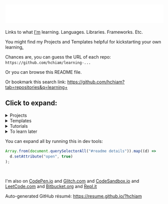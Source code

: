 # [ <img align="center" src="animation.svg" width="100%" height="60px" alt="Learning"/> ](https://hchiam.com)

Links to what [I'm](https://hchiam.com) learning. Languages. Libraries. Frameworks. Etc.

You might find my Projects and Templates helpful for kickstarting your own learning[.](https://github.com/hchiam/learning-template)

Chances are, you can guess the URL of each repo: `https://github.com/hchiam/learning-...`

Or you can browse this README file.

Or bookmark this search link: https://github.com/hchiam?tab=repositories&q=learning+

## Click to expand:

<details>
<summary>Projects</summary>

## Projects: things that I've built or maintain

1. Besides the rest of this list, I contribute to other people's projects, like: [GoogleChromeLabs/ProjectVisBug](https://github.com/GoogleChromeLabs/ProjectVisBug)
1. A minimal [slides](https://github.com/hchiam/slides) editor and presenter in your browser.
1. A minimal [notepad](https://github.com/hchiam/notepad) in your browser (automatically restores, and works offline after your first visit).
1. Chrome extensions like [a linter](https://github.com/hchiam/in-browser-style-linter), [quick menu search](https://github.com/hchiam/quick-menu-search), [quick selection search](https://github.com/hchiam/select-hover-search), and [experimental test automator](https://github.com/hchiam/in-browser-test-automator)
1. Firefox add-ons like [Check All Scripts with URLVoid](https://github.com/hchiam/urlvoid-firefox-extension) and [Console Log Element](https://github.com/hchiam/console-log-element)
1. [\_2DNote](https://github.com/hchiam/_2DNote) to make visuals with 2D coordinates more accessible to people who are blind.
1. [Google Voice Assistant](https://github.com/hchiam/learning-google-assistant) apps: [Code Tutor](https://github.com/hchiam/code-tutor) and [Mental Temperature Converter](https://github.com/hchiam/mental-temperature-converter)
1. [`html-template-generator`](https://github.com/hchiam/html-template-generator) and demo site: https://html-template-generator.surge.sh
1. [`stylable-select`](https://github.com/hchiam/stylable-select)
1. [random code tips](https://github.com/hchiam/random-code-tips)
1. [deps](https://github.com/hchiam/deps), a CLI tool that generates a dependency graph (as an interactive SVG). Just give it a file/folder as a starting point.
1. [Code Inspiration](https://github.com/hchiam/code-inspiration) to-do list web app that works offline (after your first visit).
1. No fancy touchpad pen? [Draw by moving the mouse and hitting spacebar to toggle](https://github.com/hchiam/draw-with-mouse-and-spacebar).
1. [Electron-powered desktop app `anonymous-input`](https://github.com/hchiam/anonymous-input) for personal teaching/educational use. Uses Electron.js, Travis CI, mocha, spectron, npm, yarn, ...
1. [Code Explorer](https://github.com/hchiam/code-explorer)
1. Voice User Interface named [LUI](https://github.com/hchiam/language-user-interface)
1. [Experimental programming language](https://github.com/hchiam/please) to make it easier to write code with speech recognition
1. Convenience code I use in [my CodePen.io Front-End demos](https://codepen.io/hchiam), such as:
   - [my personal CSS boilerplate](https://github.com/hchiam/css-boilerplate)
   - [codepen-full-page-link](https://github.com/hchiam/codepen-full-page-link)
   - [a Chrome check message](https://github.com/hchiam/is-chrome)
   - [copyToClipboard.js](https://github.com/hchiam/clipboard)
   - [prevent-link-window-opener-attacks.js](https://cdn.jsdelivr.net/gh/hchiam/learning-js@master/prevent-link-window-opener-attacks.js)
   - [flying focus ring](https://cdn.jsdelivr.net/gh/hchiam/flying-focus)
   - [keyboard focus trap](https://github.com/hchiam/keyboard-focus-trap)
   - [hchiam/draggable](https://github.com/hchiam/draggable): make any element [draggable](https://cdn.jsdelivr.net/gh/hchiam/draggable@master/makeElementDraggable.js), or [draggable and editable](https://cdn.jsdelivr.net/gh/hchiam/draggable@master/makeElementDraggableAndEditable.js)
   - [morphing_button](https://github.com/hchiam/morphing_button)
1. [Machine Learning](https://github.com/hchiam/machineLearning) examples and [other ML repos and notes](https://github.com/hchiam/learning-ml), like a [genetic algorithm](https://github.com/hchiam/cogLang-geneticAlgo) to generate a [conlang](https://github.com/hchiam/cognateLanguage), or [text-similarity-test](https://github.com/hchiam/text-similarity-test) built using [TensorFlow.js](https://github.com/hchiam/learning-tensorflow) or [PyTorch](https://github.com/hchiam/learning-pytorch) demos. Or like experimenting with [comment analysis](https://github.com/hchiam/comment-analysis) using [tfjs, USE, and UMAP (as opposed to t-SNE or PCA](https://github.com/hchiam/learning-tfjs-umap).
1. [Atom plugin](https://github.com/hchiam/sourcefetch-tutorial) tutorial and a [server](https://github.com/hchiam/sourcefetch-server) based on it to seek code snippets for you
1. [HTML template generator](https://github.com/hchiam/html-template-generator)
1. API examples:
   - https://github.com/hchiam/sourcefetch-server#sourcefetch-server
   - https://github.com/hchiam/timestamp-microservice-hchiam
1. [Glitch.com Backend/server demos](https://glitch.com/@hchiam) like [this Node.js server](https://github.com/hchiam/bible-verse-listener) and [this URL shortener microservice](https://minilink.glitch.me/)
1. Example HTML5 web apps/games (_NOTE: old_): [https://github.com/hchiam/embeddedWebApps](https://github.com/hchiam/embeddedWebApps)

</details>

<details>
<summary>Templates</summary>

## Templates: repos and snippets to get started faster

1. [Azure DevOps](https://github.com/hchiam/learning-azure-devops)
1. [Bash Scripts](https://github.com/hchiam/learning-bash-scripts) and [PowerShell](https://github.com/hchiam/learning-powershell) and [Zsh](https://github.com/hchiam/learning-zsh)
1. [Chrome Extension](https://github.com/hchiam/chrome-extension-template) or [Firefox add-on](https://github.com/hchiam/learning-firefox-extension)
1. [Content Security Policy (CSP)](https://github.com/hchiam/learning-csp)
1. [convenience](https://github.com/hchiam/convenience) template repo for getting started faster on creating your own convenience scripts or packages (this template repo comes with issue template, PR template, contributor reminder, codeowner, etc. files already set up for better collaboration on GitHub). Like my [learning-template](https://github.com/hchiam/learning-template) or my [project-template](https://github.com/hchiam/project-template).
1. [Custom VS Code (Visual Studio Code) linter](https://github.com/hchiam/custom-vscode-linter)
1. [Cypress](https://github.com/hchiam/learning-cypress)
1. [Electron](https://github.com/hchiam/learning-electron) for building desktop apps using web technologies (JS/HTML/CSS)
1. [esbuild](https://github.com/hchiam/learning-esbuild)
1. [Flask](https://github.com/hchiam/learning-flask)
1. [flying focus ring](https://github.com/hchiam/flying-focus) and [keyboard focus trap](https://github.com/hchiam/keyboard-focus-trap) and [morphing_button](https://github.com/hchiam/morphing_button)
1. [GitHub Actions](https://github.com/hchiam/learning-github-actions)
1. [Google Apps Script](https://github.com/hchiam/learning-google-apps-script)s for things like Google Docs
1. Google Assistant App templates: [Code Tutor](https://github.com/hchiam/code-tutor) or [Mental Temperature Converter](https://github.com/hchiam/mental-temperature-converter)
1. [Google Map Widget](https://github.com/hchiam/learning-google-map-widget)
1. [gpt4all](https://github.com/hchiam/learning-gpt4all)
1. [JavaScript](https://github.com/hchiam/learning-js) practice (and [bookmarklets](https://github.com/hchiam/learning-js/tree/master/bookmarklets) and [TotT](https://github.com/hchiam/learning-js/tree/master/TotT))
1. [Jasonette](https://github.com/hchiam/jasonetteApps)
1. [Java](https://github.com/hchiam/learning-java) practice
1. [Jest](https://github.com/hchiam/learning-jest)
1. [jQuery](https://github.com/hchiam/learning-jquery)
1. [Keras](https://github.com/hchiam/learning-keras)
1. [Lighthouse CI](https://github.com/hchiam/learning-lighthouse-ci)
1. linter stuff like [`lint-staged`](https://github.com/hchiam/learning-lint-staged) to automatically include code style fixes in your commits
   - [ESLint with Google JS Style Guide Rules](https://github.com/hchiam/learning-eslint-google)
   - [TSLint](https://github.com/hchiam/learning-tslint)
1. [Okta sign-in widget](https://github.com/hchiam/learning-okta-signin-widget) (also serves as a minimal node/express app with its [server.js](https://github.com/hchiam/learning-okta-signin-widget/blob/master/server.js))
1. [open-props](https://github.com/hchiam/learning-open-props)
1. [Phaser](https://github.com/hchiam/phaserGame)
1. [Protractor](https://github.com/hchiam/learning-protractor)
1. [Python](https://github.com/hchiam/learning-python) practice
   1. [Node.js plus Python talking to each other](https://github.com/hchiam/node-plus-python)
1. Record automated tests with [Selenium IDE](https://github.com/hchiam/learning-selenium-ide) chrome extension, or the slightly-better [Katalon Recorder](https://github.com/hchiam/learning-katalon) chrome extension (which can also export code and other formats).
1. [serverless API functions with CloudFlare workers](https://github.com/hchiam/learning-cloudflare)
1. [Subresource Integrity (SRI)](https://github.com/hchiam/learning-sri)
1. [surge](https://github.com/hchiam/learning-surge)
1. [Tape](https://github.com/hchiam/learning-tape)
1. [Teachable Machine](https://github.com/hchiam/learning-teachablemachine) to quickly prototype an ML model (gather, train, export)
1. [Travis CI](https://github.com/hchiam/travistest)
   1. [Travis CI setup for Selenium IDE](https://github.com/hchiam/selenium-travis)
   1. [Travis CI setup example for desktop app (Electron.js) test with mocha](https://github.com/hchiam/anonymous-input)
1. [TypeScript](https://github.com/hchiam/learning-typescript)
1. [UglifyJS](https://github.com/hchiam/learning-uglify)
1. [Vue](https://github.com/hchiam/learning-vue)
   1. [vue-test-utils](https://github.com/hchiam/vue-test-utils-getting-started) with [Jest](https://github.com/hchiam/vue-test-utils-jest-example) and with [Tape](https://github.com/hchiam/tape-vue-example)
   1. [vue-resource](https://codepen.io/hchiam/pen/ZrXgYo)
   1. [Vuetify](https://codepen.io/hchiam/pen/yvPLpb) templates
1. [Web Components](https://github.com/hchiam/learning-web-components)
1. Example [Yeoman generator](https://github.com/hchiam/generator-hchiam-learning) [`generator-hchiam-learning`](https://www.npmjs.com/package/generator-hchiam-learning?activeTab=readme) which creates another of my [learning repo](https://GitHub.com/hchiam/learning-something)s.
   - or just use [my template repo `learning-template`](https://github.com/hchiam/learning-template) by clicking the green button that says "Use this template"

</details>

<details>
<summary>Tutorials</summary>

## Tutorials: things I tried to learn by closely following tutorial instructions

A bunch of Udacity courses like [Front End Frameworks](https://github.com/hchiam/learning-front-end-frameworks), [Web Tooling & Automation](https://github.com/hchiam/learning-web-tooling-and-automation), [Offline Web Applications](https://github.com/hchiam/learning-offline-web-applications), and [JavaScript Design Patterns](https://github.com/hchiam/learning-js-design-patterns).

I'm also learning on sites like [freeCodeCamp](https://www.freecodecamp.org/hchiam) and [Udemy](https://www.udemy.com/user/howardchiam/) and [LeetCode](https://leetcode.com/hchiam/) and more.

1. [action-dependabot-auto-merge](https://github.com/hchiam/learning-action-dependabot-auto-merge)
1. [Alexa](https://github.com/hchiam/alexaSample)
1. [ally.js](https://github.com/hchiam/learning-allyjs#learning-allyjs)
1. [Alpine.js](https://github.com/hchiam/learning-alpine)
1. [AngularJS](https://github.com/hchiam/learning-angularjs), [Angular 8](https://github.com/hchiam/learning-angular8), and [Angular](https://github.com/hchiam/learning-angular)
1. [ANNOY](https://github.com/hchiam/learning-annoy) for [ML](https://github.com/hchiam/learning-ml) nearest neighbours of vectors
1. [AOS](https://github.com/hchiam/learning-aos) ("Animate On Scroll" library)
1. [AutoML](https://github.com/hchiam/learning-automl) with AutoML Edge model exported from Vertex AI API of Google Cloud Platform.
1. [AVIF](https://github.com/hchiam/learning-avif) compressed image format
1. [axios](https://github.com/hchiam/learning-axios)
1. [Bazel](https://github.com/hchiam/learning-bazel)
1. [Bootstrap 4 + SCSS](https://github.com/hchiam/learning-bootstrap)
1. [canvas](https://github.com/hchiam/learning-canvas)
1. [CKEditor 5](https://github.com/hchiam/learning-ckeditor5)
1. [CODEOWNERS](https://github.com/hchiam/learning-codeowners) files
   1. [All Contributors GitHub App](https://github.com/hchiam/learning-allcontributors)
1. [contributing.md](https://github.com/hchiam/learning-contributing.md) files
1. [CORS](https://github.com/hchiam/learning-cors)
1. [CSS/CSS3](https://github.com/hchiam/learning-css)
1. [cucumber](https://github.com/hchiam/learning-cucumber)
1. [D3.js](https://github.com/hchiam/learning-d3)
1. [dependency-cruiser](https://github.com/hchiam/learning-dependency-cruiser)
1. [Django](https://github.com/hchiam/learning-django)
1. [Docker](https://github.com/hchiam/learning-docker)
1. [docsify](https://github.com/hchiam/learning-docsify)
1. [ECMAScript browser modules](https://github.com/hchiam/learning-es-browser-modules) (using `import` in the browser)
1. [Feathers](https://github.com/hchiam/learning-feathers)
1. [Figma](https://github.com/hchiam/learning-figma) for interactive design prototypes and components (also has an Electron-powered desktop app), and [Bravo](https://github.com/hchiam/learning-bravo-studio) to turn them into native apps(!). (Here's [a quick summary of different design tools](https://github.com/hchiam/learning-figma/blob/main/README.md#a-quick-summary-of-other-design-tools).) For creating images like SVGs, I'd use [Photopea](https://github.com/hchiam/learning-photopea).
1. [Firestore](https://github.com/hchiam/learning-firestore) and [Firebase Local Emulator Suite](https://github.com/hchiam/learning-firebase-local-emulator)
1. [My solutions for FreeCodeCamp](https://www.freecodecamp.org/hchiam) (UPDATE: no longer publicly available)
1. [Gatsby.js](https://github.com/hchiam/learning-gatsby)
1. [GitHub CLI `gh`](https://github.com/hchiam/learning-gh)
1. [GitHub Copilot](https://github.com/hchiam/learning-github-copilot) (uses OpenAI Codex)
1. [GitHub issue template](https://github.com/hchiam/learning-issue-template)
1. [Golang](https://github.com/hchiam/learn-golang)
1. [Google Closure Library](https://github.com/hchiam/learning-closure) maybe for things like `goog.structs.Heap()` for use in [practice problems](https://github.com/hchiam/learning-js/tree/master/more-like-interview-questions) that I practice with [eslint and jest](https://github.com/hchiam/eslint-and-jest). It does so many helpful things, but it’s also a FE UI library like [Backbone.js](https://github.com/hchiam/learning-backbone).
1. [GSAP (GreenSock Animation Package)](https://github.com/hchiam/learning-gsap)
1. [gzip](https://github.com/hchiam/learning-gzip)
1. [HTML/HTML5](https://github.com/hchiam/learning-html)
1. [HTTP status codes](https://github.com/hchiam/learning-http-status-codes)
1. [HTTPS server](https://github.com/hchiam/learning-https-server)
1. [Hugging Face](https://github.com/hchiam/learning-huggingface) - for trying out [ML](https://github.com/hchiam/learning-ml) models quickly
1. [jExcel](https://github.com/hchiam/learning-jExcel)
1. [jquery-i18next](https://github.com/hchiam/learning-jquery-i18next)
1. [Kotlin](https://github.com/hchiam/learning-kotlin)
1. [lazy load](https://github.com/hchiam/learning-lazy-load)
1. [Less](https://github.com/hchiam/learning-less)
1. [Lit.js](https://github.com/hchiam/learning-lit)
1. [localForage](https://github.com/hchiam/learning-localForage)
1. [localtunnel](https://github.com/hchiam/learning-localtunnel)
1. [Lodash](https://github.com/hchiam/learning-lodash) and [Underscore.js](https://github.com/hchiam/learning-underscore)
1. [Material Design Components for the Web](https://github.com/hchiam/learning-material-design-components) (CDN and NPM/Webpack setup)
1. [MEAN](https://github.com/hchiam/webDevMEANStack)
1. [MERN Stack](https://github.com/hchiam/learning-mern-stack) = **M**ongoDB, **E**xpress, **R**eact, and **N**ode.js (but I'm also using Mongoose, MongoDB Atlas, cors, dotenv, nodemon, eslint, eslint-config-google, bootstrap, react-router-dom, react-datepicker, axios, etc.).
1. [Mitosis](https://github.com/hchiam/learning-mitosis)
1. [mocha chai](https://github.com/hchiam/boilerplate-mochachai)
1. [MongoDB](https://github.com/hchiam/learning-mongodb)
1. [Neumorphism](https://github.com/hchiam/learning-neumorphism)
1. [Node](https://github.com/hchiam/learning-nodejs)
1. Publishing your own [NPM package](https://github.com/hchiam/npm-package-example) and [GitHub package](https://github.com/hchiam/learning-github-packages)
1. [nx](https://github.com/hchiam/learning-nx)
1. [Parcel.js](https://github.com/hchiam/learning-parcel) web app bundler
1. [Polka](https://github.com/hchiam/learning-polka)
1. [Polymer](https://github.com/hchiam/learning-polymer)
1. [PostCSS](https://github.com/hchiam/learning-postcss)
1. [pug](https://github.com/hchiam/learning-pug)
1. [Python ML web app](https://github.com/hchiam/python-ml-web-app) using [Streamlit](https://github.com/hchiam/learning-streamlit)
1. [PWA + Bluetooth](https://github.com/hchiam/learning-pwa-bluetooth)
1. [Qwik](https://github.com/hchiam/learning-qwik)
1. [React](https://github.com/hchiam/learning-reactjs) and [Redux](https://github.com/hchiam/learning-redux)
   1. Small example of adding data to Redux state container: https://github.com/hchiam/react-jexcel-redux
   1. Bigger example with Redux and more: https://github.com/hchiam/chat-app-fcc-react-redux
   1. [React Router](https://github.com/hchiam/learning-react-router)
   1. [React Native](https://github.com/hchiam/learning-react-native)
   1. Minimal [React Frontend + Express Backend](https://github.com/hchiam/learning-react-fe-and-be) test
   1. [Auth0](https://github.com/hchiam/learning-react-auth0)
   1. [React + Apollo + GraphQL](https://github.com/hchiam/learning-react-apollo) with [a working example](https://github.com/hchiam/react-apollo-gql-example)
   1. [React + Firestore](https://github.com/hchiam/learning-firestore)
   1. [React Hook Form](https://github.com/hchiam/learning-react-hook-form)
   1. [react-testing-library](https://github.com/hchiam/learning-react-testing-library)
   1. [React Error Boundaries](https://github.com/hchiam/learning-react-error-boundaries)
   1. [React Portals](https://github.com/hchiam/learning-react-portals)
   1. [Next.js](https://github.com/hchiam/learning-nextjs)
   1. [mantine.dev](https://github.com/hchiam/learning-mantine) React component library
1. [reCAPTCHA](https://github.com/hchiam/learning-recaptcha)
1. [service workers](https://github.com/hchiam/learning-service-workers) and [WebWorkers](https://github.com/hchiam/learning-webworkers)
1. [snowpack](https://github.com/hchiam/learning-snowpack) and [create-snowpack-app](https://github.com/hchiam/learning-create-snowpack-app)
1. [Solid.js](https://github.com/hchiam/learning-solid)
1. [Svelte](https://github.com/hchiam/learning-svelte) and [Sapper](https://github.com/hchiam/learning-sapper)
1. [SASS/SCSS](https://github.com/hchiam/learning-sass)
1. [SQL](https://github.com/hchiam/learning-sql) and [Sequelize ORM for Node.js](https://github.com/hchiam/learning-sequelize)
1. [TensorFlow](https://github.com/hchiam/learning-tensorflow)
1. [three.js](https://github.com/hchiam/learning-threejs)
1. [universal-tilt.js](https://github.com/hchiam/learning-universal-tilt)
1. [Vue with Firebase database](https://github.com/hchiam/vuejsfirebase) and [Glitch.com hosting](https://vue-js-firebase-database.glitch.me/)
1. [Web Accessibility (a11y)](https://github.com/hchiam/web-accessibility-course-notes/blob/master/README.md) (from [Google's Udacity course](https://www.udacity.com/course/web-accessibility--ud891)) and [`axe-cli`](https://github.com/hchiam/learning-axe-cli#learning-axe-cli) (and [even more a11y notes](https://github.com/hchiam/learning-a11y))
1. [Web Dev Bootcamp](https://github.com/hchiam/web-dev-bootcamp)
1. [web video, image manipulation, and connecting video to CSS animations](https://github.com/hchiam/learning-web-video-and-image)
1. [Webpack](https://github.com/hchiam/learning-webpack)
1. [WebSocket](https://github.com/hchiam/learning-websocket)
1. [yargs](https://github.com/hchiam/learning-yargs)
1. [yarn](https://github.com/hchiam/learning-yarn)

</details>

<details>
<summary>To learn later</summary>

## To learn later: thought about learning but didn't go too deep yet

1. [amplication](https://github.com/hchiam/learning-amplication) nocode to generate website FE+BE
1. [assembly](https://github.com/hchiam/learning-assembly)
1. [Astro](https://github.com/hchiam/learning-astro)
1. [AWS (Amazon Web Services) terms in plain English](https://github.com/hchiam/learning-aws-terms)
1. [Bayes](https://github.com/hchiam/learning-bayes)
1. [Blitz](https://github.com/hchiam/learning-blitzjs)
1. [Browsersync](https://github.com/hchiam/learning-browsersync)
1. [bun](https://github.com/hchiam/learning-bun)
1. [C#](https://github.com/hchiam/learning-csharp)
1. [Chrome DevTools](https://github.com/hchiam/learning-chrome-devtools)
1. [Cirq](https://github.com/hchiam/learning-cirq) for quantum computer circuits
1. [Combinations vs Permutations](https://github.com/hchiam/learning-combinations-vs-permutations)
1. [CSS BEM](https://github.com/hchiam/learning-bem)
1. Data structures and algorithms like the [splay tree](https://github.com/hchiam/learning-splay-tree), [B-tree](https://github.com/hchiam/learning-b-tree), [skip list](https://github.com/hchiam/learning-skip-list), [Bloom filter](https://github.com/hchiam/learning-bloom-filter), [union-find data structure (for sets)](https://github.com/hchiam/learning-union-find), [suffix tree/trie/array](https://github.com/hchiam/learning-suffix-tree), [LZW compression](https://github.com/hchiam/learning-lzw), [combinations vs permutations with/without repeats](https://github.com/hchiam/learning-combinations-vs-permutations)
1. [Deno](https://github.com/hchiam/learning-deno)
1. [Elm](https://github.com/hchiam/learning-elm)
1. [Flutter](https://github.com/hchiam/learning-flutter)
1. [Framer](https://github.com/hchiam/learning-framer)
3. [Google Charts](https://github.com/hchiam/learning-google-charts)
1. [GraphQL](https://github.com/hchiam/learning-graphql)
1. [gulp.js](https://github.com/hchiam/learning-gulp)
1. connecting JS to [hardware](https://github.com/hchiam/learning-js-hardware/tree/main)
1. [Helmet](https://github.com/hchiam/learning-helmet)
1. [Heroku](https://github.com/hchiam/python-getting-started)
   - --> my first working Heroku-hosted app [here](https://github.com/hchiam/galeria)
   - https://github.com/hchiam/test-app
1. [Immer](https://github.com/hchiam/learning-immer/blob/master/README.md) to change immutable state more easily.
1. [general software interview problem solving skills](https://github.com/hchiam/learning-interviews)
1. [Karma](https://github.com/hchiam/learning-karma)
1. [Kubernetes](https://github.com/hchiam/learning-kubernetes)
1. [Nuxt.js](https://github.com/hchiam/learning-nuxt)
1. [octave](https://github.com/hchiam/learning-octave)
1. [the OSI model](https://github.com/hchiam/learning-osi)
1. [P vs NP](https://github.com/hchiam/learning-p-vs-np)
1. [Pattern Lab](https://github.com/hchiam/learning-pattern-lab)
1. [Plotly.js](https://github.com/hchiam/learning-plotly)
1. [prompt engineering](https://github.com/hchiam/learning-prompt-eng) - for [ML](https://github.com/hchiam/learning-ml)
1. [Puppeteer](https://github.com/hchiam/learning-puppeteer)
1. [PyCharm](https://github.com/hchiam/learning-pycharm)
1. [react-spring](https://github.com/hchiam/learning-react-spring) for fluid, interactive animations.
1. [Rome](https://github.com/hchiam/learning-rome)
1. [RPC (Remote Procedure Calls)](https://github.com/hchiam/learning-rpc)
1. [Ruby on Rails](https://github.com/hchiam/learning-rubyOnRails)
1. [Rust](https://github.com/hchiam/learning-rust)
1. [semaphores](https://github.com/hchiam/learning-semaphores)
1. [shadow DOM](https://github.com/hchiam/learning-shadow-dom)
1. [SuperTokens](https://github.com/hchiam/learning-supertokens)
1. [technical writing](https://github.com/hchiam/learning-tech-writing)
1. [Vite](https://github.com/hchiam/learning-vite)
1. [VS Code productivity tips](https://www.youtube.com/watch?v=ifTF3ags0XI)
1. [Web Assembly (WASM)](https://github.com/hchiam/learning-wasm)
1. [WebGL](https://github.com/hchiam/learning-webgl)
1. [WebGPU](https://github.com/hchiam/learning-webgpu)

</details>

You can expand all by running this in dev tools:

```js
Array.from(document.querySelectorAll("#readme details")).map((d) =>
  d.setAttribute("open", true)
);
```

<br/>

I'm also on [CodePen.io](https://codepen.io/hchiam) and [Glitch.com](https://glitch.com/@hchiam) and [CodeSandbox.io](https://codesandbox.io/u/hchiam/sandboxes) and [LeetCode.com](https://leetcode.com/hchiam/) and [Bitbucket.org](https://bitbucket.org/hchiam) and [Repl.it](https://repl.it/@hchiam)

Auto-generated GitHub résumé: https://resume.github.io/?hchiam
